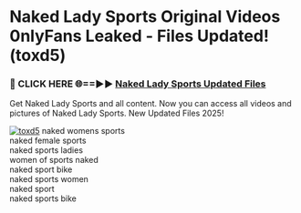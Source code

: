 # Naked Lady Sports Original Videos 0nlyFans Leaked - Files Updated! (toxd5)

<h3>🔴 CLICK HERE 🌐==►► <a href="https://tinyurl.com/up5wt9bj" rel="nofollow">Naked Lady Sports Updated Files</a></h3>

Get Naked Lady Sports and all content. Now you can access all videos and pictures of Naked Lady Sports. New Updated Files 2025!

[![toxd5](https://i.imgur.com/ABiUzMV.gif)](https://tinyurl.com/up5wt9bj)
naked womens sports<br>
naked female sports<br>
naked sports ladies<br>
women of sports naked<br>
naked sport bike<br>
naked sports women<br>
naked sport<br>
naked sports bike